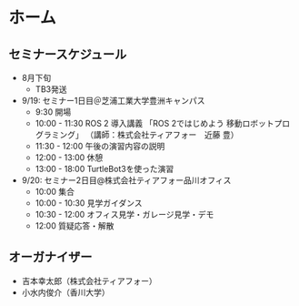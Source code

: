 # ホーム

## セミナースケジュール

- 8月下旬
  - TB3発送
- 9/19: セミナー1日目＠芝浦工業大学豊洲キャンパス
  - 9:30 開場
  - 10:00 - 11:30 ROS 2 導入講義
  「ROS 2ではじめよう 移動ロボットプログラミング」
  （講師：株式会社ティアフォー　近藤 豊）
  - 11:30 - 12:00 午後の演習内容の説明
  - 12:00 - 13:00 休憩
  - 13:00 - 18:00 TurtleBot3を使った演習
- 9/20: セミナー2日目@株式会社ティアフォー品川オフィス
  - 10:00 集合
  - 10:00 - 10:30 見学ガイダンス
  - 10:30 - 12:00 オフィス見学・ガレージ見学・デモ
  - 12:00 質疑応答・解散

## オーガナイザー

- 吉本幸太郎（株式会社ティアフォー）
- 小水内俊介（香川大学）
